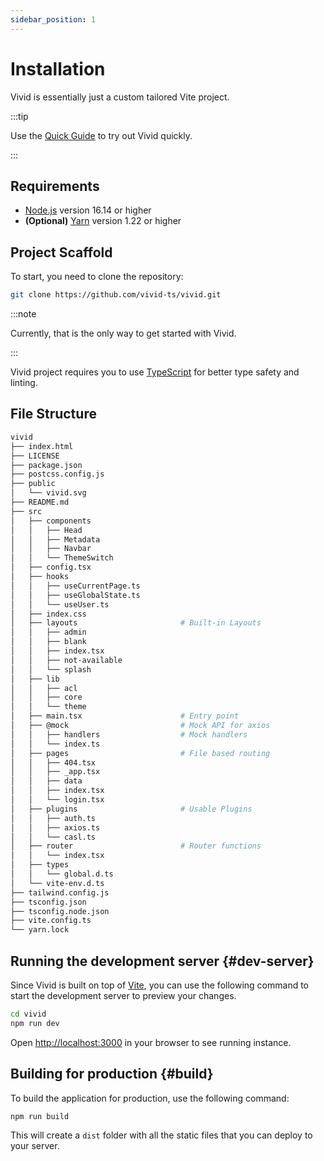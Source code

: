 ```yaml
---
sidebar_position: 1
---
```


# Installation

Vivid is essentially just a custom tailored Vite project.

:::tip

Use the [Quick Guide](/docs/intro#get-started) to try out Vivid quickly.

:::

## Requirements

- [Node.js](https://nodejs.org/en/download/) version 16.14 or higher
- **(Optional)** [Yarn](https://yarnpkg.com/getting-started/install) version 1.22 or higher

## Project Scaffold

To start, you need to clone the repository:

```bash
git clone https://github.com/vivid-ts/vivid.git
```

:::note

Currently, that is the only way to get started with Vivid.

:::

Vivid project requires you to use [TypeScript](https://www.typescriptlang.org/) for better type safety and linting.

## File Structure

```bash
vivid
├── index.html
├── LICENSE
├── package.json
├── postcss.config.js
├── public
│   └── vivid.svg
├── README.md
├── src
│   ├── components
│   │   ├── Head
│   │   ├── Metadata
│   │   ├── Navbar
│   │   └── ThemeSwitch
│   ├── config.tsx
│   ├── hooks
│   │   ├── useCurrentPage.ts
│   │   ├── useGlobalState.ts
│   │   └── useUser.ts
│   ├── index.css
│   ├── layouts                       # Built-in Layouts
│   │   ├── admin
│   │   ├── blank
│   │   ├── index.tsx
│   │   ├── not-available
│   │   └── splash
│   ├── lib
│   │   ├── acl
│   │   ├── core
│   │   └── theme
│   ├── main.tsx                      # Entry point
│   ├── @mock                         # Mock API for axios
│   │   ├── handlers                  # Mock handlers
│   │   └── index.ts
│   ├── pages                         # File based routing
│   │   ├── 404.tsx
│   │   ├── _app.tsx
│   │   ├── data
│   │   ├── index.tsx
│   │   └── login.tsx
│   ├── plugins                       # Usable Plugins
│   │   ├── auth.ts
│   │   ├── axios.ts
│   │   └── casl.ts
│   ├── router                        # Router functions
│   │   └── index.tsx
│   ├── types
│   │   └── global.d.ts
│   └── vite-env.d.ts
├── tailwind.config.js
├── tsconfig.json
├── tsconfig.node.json
├── vite.config.ts
└── yarn.lock
```

## Running the development server {#dev-server}

Since Vivid is built on top of [Vite](https://vitejs.dev/), you can use the following command to start the development server to preview your changes.

```bash npm2yarn
cd vivid
npm run dev
```

Open [http://localhost:3000](http://localhost:3000) in your browser to see running instance.

## Building for production {#build}

To build the application for production, use the following command:

```bash npm2yarn
npm run build
```

This will create a `dist` folder with all the static files that you can deploy to your server.